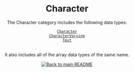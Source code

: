 <h1 align="center">
	Character
</h1>
<div align="center">
  <p>The Character category includes the following data types:</p>
  <a href="./Character.md"><code>Character</code></a><br/>
  <a href="./CharacterVarying.md"><code>CharacterVarying</code></a><br/>
  <a href="./Text.md"><code>Text</code></a><br/>
  <br/>
  <p>It also includes all of the array data types of the same name.</p>
</div>


<p align="center">
  <!-- Back to main README button -->
  <a href="../../README.md">
    <img src="https://img.shields.io/badge/-Back%20to%20main%20README-blue" alt="Back to main README" />
  </a>
</p>